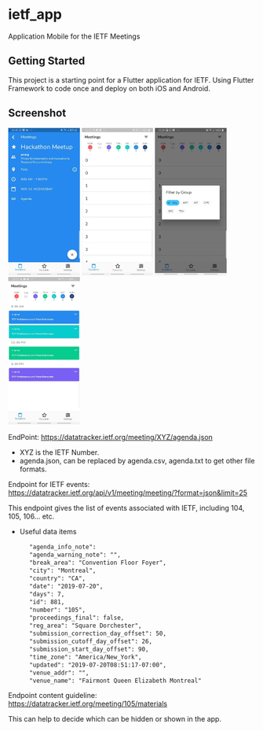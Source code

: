 # ietf_app

Application Mobile for the IETF Meetings

## Getting Started

This project is a starting point for a Flutter application for IETF. Using Flutter Framework to code once and deploy on both iOS and Android.

## Screenshot
<img src="ui.jpg" alt="Info Meeting" height="300"/>
<img src="ui2.jpg" alt="Meeting List" height="300"/>
<img src="ui3.jpg" alt="Meeting List" height="300"/>
<img src="ui4.jpg" alt="Meeting List" height="300"/>


EndPoint: 
https://datatracker.ietf.org/meeting/XYZ/agenda.json

- XYZ is the IETF Number.
- agenda.json, can be replaced by agenda.csv, agenda.txt to get other file formats.

Endpoint for IETF events:
https://datatracker.ietf.org/api/v1/meeting/meeting/?format=json&limit=25

This endpoint gives the list of events associated with IETF, including 104, 105, 106... etc.
- Useful data items
```
      "agenda_info_note": 
      "agenda_warning_note": "",
      "break_area": "Convention Floor Foyer",
      "city": "Montreal",
      "country": "CA",
      "date": "2019-07-20",
      "days": 7,
      "id": 881,
      "number": "105",
      "proceedings_final": false,
      "reg_area": "Square Dorchester",
      "submission_correction_day_offset": 50,
      "submission_cutoff_day_offset": 26,
      "submission_start_day_offset": 90,
      "time_zone": "America/New_York",
      "updated": "2019-07-20T08:51:17-07:00",
      "venue_addr": "",
      "venue_name": "Fairmont Queen Elizabeth Montreal"
```

Endpoint content guideline:
https://datatracker.ietf.org/meeting/105/materials

This can help to decide which can be hidden or shown in the app.

